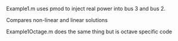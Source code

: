 Example1.m uses pmod to inject real power into bus 3 and bus 2.

Compares non-linear and linear solutions

Example1Octage.m does the same thing but is octave specific code